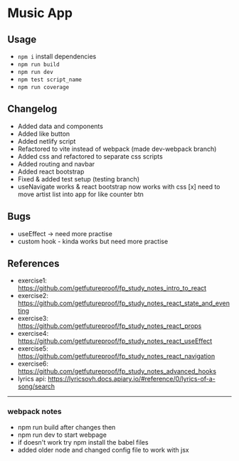 # Music App
## Usage
- ```npm i``` install dependencies
- ```npm run build```
- ```npm run dev```
- ```npm test script_name```
- ```npm run coverage```

## Changelog
- Added data and components
- Added like button
- Added netlify script
- Refactored to vite instead of webpack (made dev-webpack branch)
- Added css and refactored to separate css scripts
- Added routing and navbar
- Added react bootstrap
- Fixed & added test setup (testing branch)
- useNavigate works & react bootstrap now works with css
[x] need to move artist list into app for like counter btn

## Bugs
- useEffect -> need more practise
- custom hook - kinda works but need more practise

## References
- exercise1: https://github.com/getfutureproof/fp_study_notes_intro_to_react
- exercise2: https://github.com/getfutureproof/fp_study_notes_react_state_and_eventing
- exercise3: https://github.com/getfutureproof/fp_study_notes_react_props
- exercise4: https://github.com/getfutureproof/fp_study_notes_react_useEffect
- exercise5: https://github.com/getfutureproof/fp_study_notes_react_navigation
- exercise6: https://github.com/getfutureproof/fp_study_notes_advanced_hooks
- lyrics api: https://lyricsovh.docs.apiary.io/#reference/0/lyrics-of-a-song/search
________
### webpack notes
- npm run build after changes then
- npm run dev to start webpage
- if doesn't work try npm install the babel files
- added older node and changed config file to work with jsx
